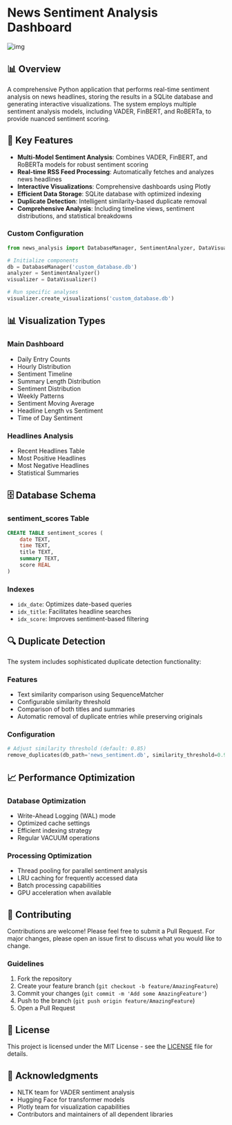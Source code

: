 # News Sentiment Analysis Dashboard

![img](https://iili.io/2qmnX8Q.png)
## 📊 Overview
A comprehensive Python application that performs real-time sentiment analysis on news headlines, storing the results in a SQLite database and generating interactive visualizations. The system employs multiple sentiment analysis models, including VADER, FinBERT, and RoBERTa, to provide nuanced sentiment scoring.

## 🌟 Key Features
- **Multi-Model Sentiment Analysis**: Combines VADER, FinBERT, and RoBERTa models for robust sentiment scoring
- **Real-time RSS Feed Processing**: Automatically fetches and analyzes news headlines
- **Interactive Visualizations**: Comprehensive dashboards using Plotly
- **Efficient Data Storage**: SQLite database with optimized indexing
- **Duplicate Detection**: Intelligent similarity-based duplicate removal
- **Comprehensive Analysis**: Including timeline views, sentiment distributions, and statistical breakdowns

### Custom Configuration
```python
from news_analysis import DatabaseManager, SentimentAnalyzer, DataVisualizer

# Initialize components
db = DatabaseManager('custom_database.db')
analyzer = SentimentAnalyzer()
visualizer = DataVisualizer()

# Run specific analyses
visualizer.create_visualizations('custom_database.db')
```

## 📊 Visualization Types

### Main Dashboard
- Daily Entry Counts
- Hourly Distribution
- Sentiment Timeline
- Summary Length Distribution
- Sentiment Distribution
- Weekly Patterns
- Sentiment Moving Average
- Headline Length vs Sentiment
- Time of Day Sentiment

### Headlines Analysis
- Recent Headlines Table
- Most Positive Headlines
- Most Negative Headlines
- Statistical Summaries

## 🗄️ Database Schema

### sentiment_scores Table
```sql
CREATE TABLE sentiment_scores (
    date TEXT,
    time TEXT,
    title TEXT,
    summary TEXT,
    score REAL
)
```

### Indexes
- `idx_date`: Optimizes date-based queries
- `idx_title`: Facilitates headline searches
- `idx_score`: Improves sentiment-based filtering

## 🔍 Duplicate Detection

The system includes sophisticated duplicate detection functionality:

### Features
- Text similarity comparison using SequenceMatcher
- Configurable similarity threshold
- Comparison of both titles and summaries
- Automatic removal of duplicate entries while preserving originals

### Configuration
```python
# Adjust similarity threshold (default: 0.85)
remove_duplicates(db_path='news_sentiment.db', similarity_threshold=0.90)
```

## 📈 Performance Optimization

### Database Optimization
- Write-Ahead Logging (WAL) mode
- Optimized cache settings
- Efficient indexing strategy
- Regular VACUUM operations

### Processing Optimization
- Thread pooling for parallel sentiment analysis
- LRU caching for frequently accessed data
- Batch processing capabilities
- GPU acceleration when available

## 📝 Contributing

Contributions are welcome! Please feel free to submit a Pull Request. For major changes, please open an issue first to discuss what you would like to change.

### Guidelines
1. Fork the repository
2. Create your feature branch (`git checkout -b feature/AmazingFeature`)
3. Commit your changes (`git commit -m 'Add some AmazingFeature'`)
4. Push to the branch (`git push origin feature/AmazingFeature`)
5. Open a Pull Request

## 📄 License

This project is licensed under the MIT License - see the [LICENSE](LICENSE) file for details.

## 🙏 Acknowledgments

- NLTK team for VADER sentiment analysis
- Hugging Face for transformer models
- Plotly team for visualization capabilities
- Contributors and maintainers of all dependent libraries
